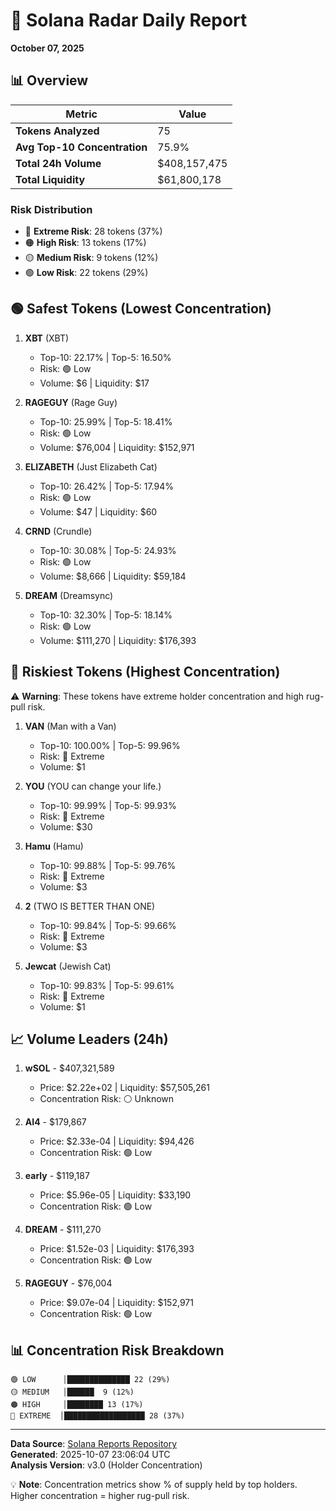 # 🎯 Solana Radar Daily Report
**October 07, 2025**

## 📊 Overview

| Metric | Value |
|--------|-------|
| **Tokens Analyzed** | 75 |
| **Avg Top-10 Concentration** | 75.9% |
| **Total 24h Volume** | $408,157,475 |
| **Total Liquidity** | $61,800,178 |

### Risk Distribution
- 🔴 **Extreme Risk**: 28 tokens (37%)
- 🟠 **High Risk**: 13 tokens (17%)
- 🟡 **Medium Risk**: 9 tokens (12%)
- 🟢 **Low Risk**: 22 tokens (29%)

## 🟢 Safest Tokens (Lowest Concentration)

1. **XBT** (XBT)
   - Top-10: 22.17% | Top-5: 16.50%
   - Risk: 🟢 Low
   - Volume: $6 | Liquidity: $17

2. **RAGEGUY** (Rage Guy)
   - Top-10: 25.99% | Top-5: 18.41%
   - Risk: 🟢 Low
   - Volume: $76,004 | Liquidity: $152,971

3. **ELIZABETH** (Just Elizabeth Cat)
   - Top-10: 26.42% | Top-5: 17.94%
   - Risk: 🟢 Low
   - Volume: $47 | Liquidity: $60

4. **CRND** (Crundle)
   - Top-10: 30.08% | Top-5: 24.93%
   - Risk: 🟢 Low
   - Volume: $8,666 | Liquidity: $59,184

5. **DREAM** (Dreamsync)
   - Top-10: 32.30% | Top-5: 18.14%
   - Risk: 🟢 Low
   - Volume: $111,270 | Liquidity: $176,393

## 🔴 Riskiest Tokens (Highest Concentration)

⚠️ **Warning**: These tokens have extreme holder concentration and high rug-pull risk.

1. **VAN** (Man with a Van)
   - Top-10: 100.00% | Top-5: 99.96%
   - Risk: 🔴 Extreme
   - Volume: $1

2. **YOU** (YOU can change your life.)
   - Top-10: 99.99% | Top-5: 99.93%
   - Risk: 🔴 Extreme
   - Volume: $30

3. **Hamu** (Hamu)
   - Top-10: 99.88% | Top-5: 99.76%
   - Risk: 🔴 Extreme
   - Volume: $3

4. **2** (TWO IS BETTER THAN ONE)
   - Top-10: 99.84% | Top-5: 99.66%
   - Risk: 🔴 Extreme
   - Volume: $3

5. **Jewcat** (Jewish Cat)
   - Top-10: 99.83% | Top-5: 99.61%
   - Risk: 🔴 Extreme
   - Volume: $1

## 📈 Volume Leaders (24h)

1. **wSOL** - $407,321,589
   - Price: $2.22e+02 | Liquidity: $57,505,261
   - Concentration Risk: ⚪ Unknown

2. **AI4** - $179,867
   - Price: $2.33e-04 | Liquidity: $94,426
   - Concentration Risk: 🟢 Low

3. **early** - $119,187
   - Price: $5.96e-05 | Liquidity: $33,190
   - Concentration Risk: 🟢 Low

4. **DREAM** - $111,270
   - Price: $1.52e-03 | Liquidity: $176,393
   - Concentration Risk: 🟢 Low

5. **RAGEGUY** - $76,004
   - Price: $9.07e-04 | Liquidity: $152,971
   - Concentration Risk: 🟢 Low

## 📊 Concentration Risk Breakdown

```
🟢 LOW      │██████████████ 22 (29%)
🟡 MEDIUM   │██████  9 (12%)
🟠 HIGH     │████████ 13 (17%)
🔴 EXTREME  │██████████████████ 28 (37%)
```

---

**Data Source**: [Solana Reports Repository](https://github.com/stelios5791/sol-reports/)  
**Generated**: 2025-10-07 23:06:04 UTC  
**Analysis Version**: v3.0 (Holder Concentration)

💡 **Note**: Concentration metrics show % of supply held by top holders. Higher concentration = higher rug-pull risk.